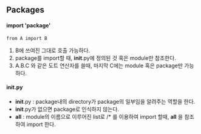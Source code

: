 ## Packages

#### import 'package'

    from A import B

1. B에 쓰여진 그대로 호출 가능하다.
2. package를 import할 때, __init__.py에 정의된 것 혹은 module만 참조한다.
3. A.B.C 와 같은 도트 연산자를 쓸때, 마지막 C에는 module 혹은 package만 가능하다.

#### __init__.py  

* __init__.py : package내의 directory가 package의 일부임을 알려주는 역할을 한다.
* __init__.py가 없으면 package로 인식하지 않는다.
* __all__ : module의 이름으로 이루어진 list로 /* 를 이용하여 import 할때, __all__ 을 참조하여 import 한다.

